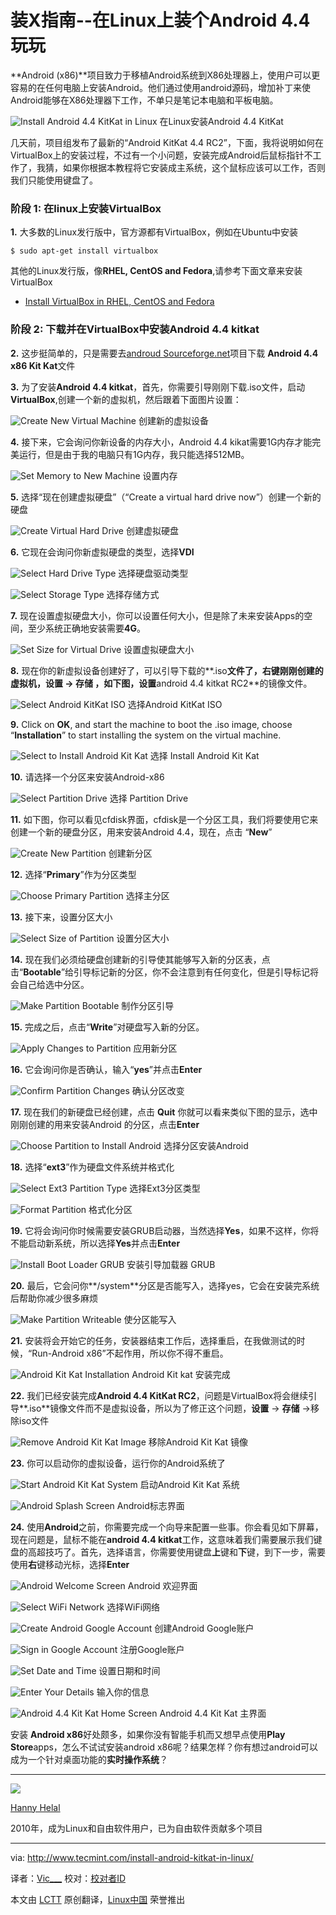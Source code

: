 装X指南--在Linux上装个Android 4.4玩玩
================================================================================
**Android (x86)**项目致力于移植Android系统到X86处理器上，使用户可以更容易的在任何电脑上安装Android。他们通过使用android源码，增加补丁来使Android能够在X86处理器下工作，不单只是笔记本电脑和平板电脑。

![Install Android 4.4 KitKat in Linux](http://www.tecmint.com/wp-content/uploads/2014/07/Install-Android-4.4-KitKat.jpg)
在Linux安装Android 4.4 KitKat

几天前，项目组发布了最新的“Android KitKat 4.4 RC2”，下面，我将说明如何在VirtualBox上的安装过程，不过有一个小问题，安装完成Android后鼠标指针不工作了，我猜，如果你根据本教程将它安装成主系统，这个鼠标应该可以工作，否则我们只能使用键盘了。

### 阶段 1: 在linux上安装VirtualBox ###

**1.** 大多数的Linux发行版中，官方源都有VirtualBox，例如在Ubuntu中安装

    $ sudo apt-get install virtualbox

其他的Linux发行版，像**RHEL, CentOS and Fedora**,请参考下面文章来安装VirtualBox

- [Install VirtualBox in RHEL, CentOS and Fedora][1]

### 阶段 2: 下载并在VirtualBox中安装Android 4.4 kitkat ###

**2.** 这步挺简单的，只是需要去[androud Sourceforge.net][2]项目下载 **Android 4.4 x86 Kit Kat**文件

**3.** 为了安装**Android 4.4 kitkat**，首先，你需要引导刚刚下载.iso文件，启动 **VirtualBox**,创建一个新的虚拟机，然后跟着下面图片设置：

![Create New Virtual Machine](http://www.tecmint.com/wp-content/uploads/2014/07/Install-Android-Kit-Kat-in-Linux-01.png)
创建新的虚拟设备

**4.** 接下来，它会询问你新设备的内存大小，Android 4.4 kikat需要1G内存才能完美运行，但是由于我的电脑只有1G内存，我只能选择512MB。

![Set Memory to New Machine](http://www.tecmint.com/wp-content/uploads/2014/07/Install-Android-Kit-Kat-in-Linux-02.png)
设置内存

**5.** 选择“现在创建虚拟硬盘”（“Create a virtual hard drive now”）创建一个新的硬盘

![Create Virtual Hard Drive](http://www.tecmint.com/wp-content/uploads/2014/07/Install-Android-Kit-Kat-in-Linux-03.png)
创建虚拟硬盘

**6.** 它现在会询问你新虚拟硬盘的类型，选择**VDI**

![Select Hard Drive Type](http://www.tecmint.com/wp-content/uploads/2014/07/Install-Android-Kit-Kat-in-Linux-04.png)
选择硬盘驱动类型

![Select Storage Type](http://www.tecmint.com/wp-content/uploads/2014/07/Install-Android-Kit-Kat-in-Linux-05.png)
选择存储方式

**7.** 现在设置虚拟硬盘大小，你可以设置任何大小，但是除了未来安装Apps的空间，至少系统正确地安装需要**4G**。

![Set Size for Virtual Drive](http://www.tecmint.com/wp-content/uploads/2014/07/Install-Android-Kit-Kat-in-Linux-32.png)
设置虚拟硬盘大小

**8.** 现在你的新虚拟设备创建好了，可以引导下载的**.iso**文件了，右键刚刚创建的虚拟机，**设置** -> **存储** ，如下图，设置**android 4.4 kitkat RC2**的镜像文件。

![Select Android KitKat ISO](http://www.tecmint.com/wp-content/uploads/2014/07/Install-Android-Kit-Kat-in-Linux-06.png)
选择Android KitKat ISO

**9.** Click on **OK**, and start the machine to boot the .iso image, choose “**Installation**” to start installing the system on the virtual machine.

![Select to Install Android Kit Kat](http://www.tecmint.com/wp-content/uploads/2014/07/Install-Android-Kit-Kat-in-Linux-07.png)
选择 Install Android Kit Kat

**10.** 请选择一个分区来安装Android-x86

![Select Partition Drive](http://www.tecmint.com/wp-content/uploads/2014/07/Install-Android-Kit-Kat-in-Linux-08.png)
选择 Partition Drive

**11.** 如下图，你可以看见cfdisk界面，cfdisk是一个分区工具，我们将要使用它来创建一个新的硬盘分区，用来安装Android 4.4，现在，点击 “**New**”

![Create New Partition](http://www.tecmint.com/wp-content/uploads/2014/07/Install-Android-Kit-Kat-in-Linux-09.png)
创建新分区

**12.** 选择“**Primary**”作为分区类型

![Choose Primary Partition](http://www.tecmint.com/wp-content/uploads/2014/07/Install-Android-Kit-Kat-in-Linux-10.png)
选择主分区

**13.** 接下来，设置分区大小

![Select Size of Partition](http://www.tecmint.com/wp-content/uploads/2014/07/Install-Android-Kit-Kat-in-Linux-11.png)
设置分区大小

**14.** 现在我们必须给硬盘创建新的引导使其能够写入新的分区表，点击“**Bootable**”给引导标记新的分区，你不会注意到有任何变化，但是引导标记将会自己给选中分区。

![Make Partition Bootable](http://www.tecmint.com/wp-content/uploads/2014/07/Install-Android-Kit-Kat-in-Linux-12.png)
制作分区引导

**15.** 完成之后，点击“**Write**”对硬盘写入新的分区。

![Apply Changes to Partition](http://www.tecmint.com/wp-content/uploads/2014/07/Install-Android-Kit-Kat-in-Linux-13.png)
应用新分区

**16.** 它会询问你是否确认，输入“**yes**”并点击**Enter**

![Confirm Partition Changes](http://www.tecmint.com/wp-content/uploads/2014/07/Install-Android-Kit-Kat-in-Linux-14.png)
确认分区改变

**17.** 现在我们的新硬盘已经创建，点击 **Quit** 你就可以看来类似下图的显示，选中刚刚创建的用来安装Android 的分区，点击**Enter**

![Choose Partition to Install Android](http://www.tecmint.com/wp-content/uploads/2014/07/Install-Android-Kit-Kat-in-Linux-15.png)
选择分区安装Android

**18.** 选择“**ext3**”作为硬盘文件系统并格式化

![Select Ext3 Partition Type](http://www.tecmint.com/wp-content/uploads/2014/07/Install-Android-Kit-Kat-in-Linux-16.png)
选择Ext3分区类型

![Format Partition](http://www.tecmint.com/wp-content/uploads/2014/07/Install-Android-Kit-Kat-in-Linux-17.png)
格式化分区

**19.** 它将会询问你时候需要安装GRUB启动器，当然选择**Yes**，如果不这样，你将不能启动新系统，所以选择**Yes**并点击**Enter**

![Install Boot Loader GRUB](http://www.tecmint.com/wp-content/uploads/2014/07/Install-Android-Kit-Kat-in-Linux-18.png)
安装引导加载器 GRUB

**20.** 最后，它会问你**/system**分区是否能写入，选择yes，它会在安装完系统后帮助你减少很多麻烦

![Make Partition Writeable](http://www.tecmint.com/wp-content/uploads/2014/07/Install-Android-Kit-Kat-in-Linux-19.png)
使分区能写入

**21.** 安装将会开始它的任务，安装器结束工作后，选择重启，在我做测试的时候，“Run-Android x86”不起作用，所以你不得不重启。

![Android Kit Kat Installation](http://www.tecmint.com/wp-content/uploads/2014/07/Install-Android-Kit-Kat-in-Linux-20.png)
Android Kit kat 安装完成

**22.** 我们已经安装完成**Android 4.4 KitKat RC2**，问题是VirtualBox将会继续引导**.iso**镜像文件而不是虚拟设备，所以为了修正这个问题，**设置** -> **存储** ->移除iso文件

![Remove Android Kit Kat Image](http://www.tecmint.com/wp-content/uploads/2014/07/Install-Android-Kit-Kat-in-Linux-21.png)
移除Android Kit Kat 镜像

**23.** 你可以启动你的虚拟设备，运行你的Android系统了

![Start Android Kit Kat System](http://www.tecmint.com/wp-content/uploads/2014/07/Install-Android-Kit-Kat-in-Linux-23.png)
启动Android Kit Kat 系统

![Android Splash Screen](http://www.tecmint.com/wp-content/uploads/2014/07/Install-Android-Kit-Kat-in-Linux-24.png)
Android标志界面

**24.** 使用**Android**之前，你需要完成一个向导来配置一些事。你会看见如下屏幕，现在问题是，鼠标不能在**android 4.4 kitkat**工作，这意味着我们需要展示我们键盘的高超技巧了。首先，选择语言，你需要使用键盘**上**键和**下**键，到下一步，需要使用**右**键移动光标，选择**Enter**

![Android Welcome Screen](http://www.tecmint.com/wp-content/uploads/2014/07/Install-Android-Kit-Kat-in-Linux-31.png)
Android 欢迎界面

![Select WiFi Network](http://www.tecmint.com/wp-content/uploads/2014/07/Install-Android-Kit-Kat-in-Linux-25.png)
选择WiFi网络

![Create Android Google Account](http://www.tecmint.com/wp-content/uploads/2014/07/Install-Android-Kit-Kat-in-Linux-26.png)
创建Android Google账户

![Sign in Google Account](http://www.tecmint.com/wp-content/uploads/2014/07/Install-Android-Kit-Kat-in-Linux-27.png)
注册Google账户

![Set Date and Time](http://www.tecmint.com/wp-content/uploads/2014/07/Install-Android-Kit-Kat-in-Linux-28.png)
设置日期和时间

![Enter Your Details](http://www.tecmint.com/wp-content/uploads/2014/07/Install-Android-Kit-Kat-in-Linux-29.png)
输入你的信息

![Android 4.4 Kit Kat Home Screen](http://www.tecmint.com/wp-content/uploads/2014/07/Install-Android-Kit-Kat-in-Linux-30.jpeg)
Android 4.4 Kit Kat 主界面


安装 **Android x86**好处颇多，如果你没有智能手机而又想早点使用**Play Store**apps，怎么不试试安装android x86呢？结果怎样？你有想过android可以成为一个针对桌面功能的**实时操作系统**？

----------

![](http://1.gravatar.com/avatar/1374d0df45065e405e1b059d2fca04ff?s=80&d=blank&r=G)

[Hanny Helal][3]

2010年，成为Linux和自由软件用户，已为自由软件贡献多个项目

--------------------------------------------------------------------------------

via: http://www.tecmint.com/install-android-kitkat-in-linux/

译者：[Vic___](http://www.vicyu.net) 校对：[校对者ID](https://github.com/校对者ID)

本文由 [LCTT](https://github.com/LCTT/TranslateProject) 原创翻译，[Linux中国](http://linux.cn/) 荣誉推出

[1]:http://www.tecmint.com/install-virtualbox-on-redhat-centos-fedora/
[2]:http://sourceforge.net/projects/android-x86/
[3]:http://www.tecmint.com/
